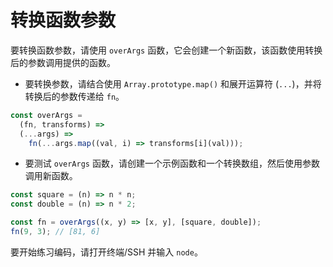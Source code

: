 # 转换函数参数

要转换函数参数，请使用 `overArgs` 函数，它会创建一个新函数，该函数使用转换后的参数调用提供的函数。

- 要转换参数，请结合使用 `Array.prototype.map()` 和展开运算符 (`...`)，并将转换后的参数传递给 `fn`。

```js
const overArgs =
  (fn, transforms) =>
  (...args) =>
    fn(...args.map((val, i) => transforms[i](val)));
```

- 要测试 `overArgs` 函数，请创建一个示例函数和一个转换数组，然后使用参数调用新函数。

```js
const square = (n) => n * n;
const double = (n) => n * 2;

const fn = overArgs((x, y) => [x, y], [square, double]);
fn(9, 3); // [81, 6]
```

要开始练习编码，请打开终端/SSH 并输入 `node`。

